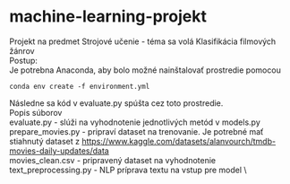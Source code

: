 # machine-learning-projekt
Projekt na predmet Strojové učenie - téma sa volá Klasifikácia filmových žánrov \
Postup: \
Je potrebna Anaconda, aby bolo možné nainštalovať prostredie pomocou
```
conda env create -f environment.yml
```
Následne sa kód v evaluate.py spúšta cez toto prostredie.\
Popis súborov\
evaluate.py - slúži na vyhodnotenie jednotlivých metód v models.py \
prepare_movies.py - pripraví dataset na trenovanie. Je potrebné mať stiahnutý dataset z https://www.kaggle.com/datasets/alanvourch/tmdb-movies-daily-updates/data \
movies_clean.csv - pripravený dataset na vyhodnotenie \
text_preprocessing.py - NLP príprava textu na vstup pre model \

